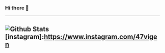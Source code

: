 ### Hi there 👋

---
![Github Stats](https://github-readme-stats.vercel.app/api?username=47vigen&count_private=true&show_icons=true&include_all_commits=true&theme=chartreuse-dark)
[instagram]:https://www.instagram.com/47vigen
---
